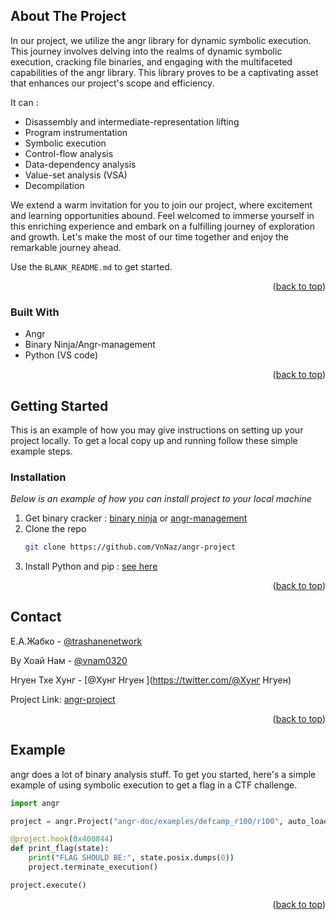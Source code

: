 <!-- ABOUT THE PROJECT -->
## About The Project

In our project, we utilize the angr library for dynamic symbolic execution. This journey involves delving into the realms of dynamic symbolic execution, cracking file binaries, and engaging with the multifaceted capabilities of the angr library. This library proves to be a captivating asset that enhances our project's scope and efficiency.

It can : 
- Disassembly and intermediate-representation lifting
- Program instrumentation
- Symbolic execution
- Control-flow analysis
- Data-dependency analysis
- Value-set analysis (VSA)
- Decompilation

We extend a warm invitation for you to join our project, where excitement and learning opportunities abound. Feel welcomed to immerse yourself in this enriching experience and embark on a fulfilling journey of exploration and growth. Let's make the most of our time together and enjoy the remarkable journey ahead.

Use the `BLANK_README.md` to get started.

<p align="right">(<a href="#readme-top">back to top</a>)</p>

### Built With

* Angr
* Binary Ninja/Angr-management
* Python (VS code)

<p align="right">(<a href="#readme-top">back to top</a>)</p>

<!-- GETTING STARTED -->
## Getting Started

This is an example of how you may give instructions on setting up your project locally.
To get a local copy up and running follow these simple example steps.

### Installation

_Below is an example of how you can install project to your local machine_

1. Get binary cracker : [binary ninja](https://binary.ninja/) or [angr-management](https://github.com/angr/angr-management)
2. Clone the repo
   ```sh
   git clone https://github.com/VnNaz/angr-project
   ```
3. Install Python and pip : [see here](https://pip.pypa.io/en/stable/installation/)

<p align="right">(<a href="#readme-top">back to top</a>)</p>

<!-- CONTACT -->
## Contact

Е.А.Жабко      - [@trashanenetwork](https://twitter.com/@trashanenetwork) 

Ву Хоай Нам    - [@vnam0320](https://twitter.com/@vnam0320) 

Нгуен Тхе Хунг - [@Хунг Нгуен ](https://twitter.com/@Хунг Нгуен) 


Project Link: [angr-project](https://github.com/VnNaz/angr-project)

<p align="right">(<a href="#readme-top">back to top</a>)</p>


<!-- Example -->
## Example

angr does a lot of binary analysis stuff. To get you started, here's a simple example of using symbolic execution to get a flag in a CTF challenge.

```python
import angr

project = angr.Project("angr-doc/examples/defcamp_r100/r100", auto_load_libs=False)

@project.hook(0x400844)
def print_flag(state):
    print("FLAG SHOULD BE:", state.posix.dumps(0))
    project.terminate_execution()

project.execute()
```

<p align="right">(<a href="#readme-top">back to top</a>)</p>
